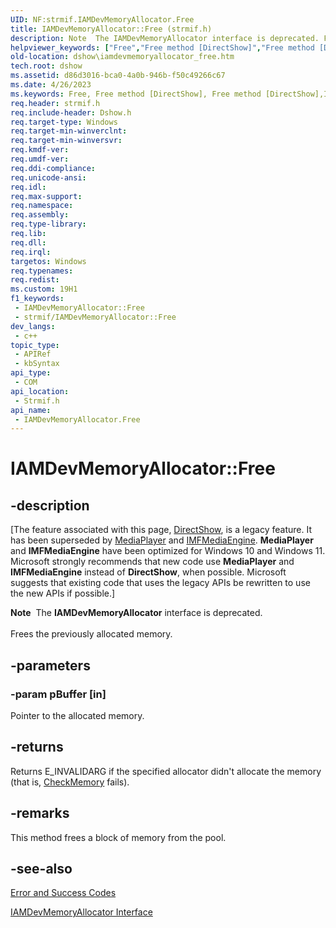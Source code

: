 ```yaml
---
UID: NF:strmif.IAMDevMemoryAllocator.Free
title: IAMDevMemoryAllocator::Free (strmif.h)
description: Note  The IAMDevMemoryAllocator interface is deprecated. Frees the previously allocated memory.
helpviewer_keywords: ["Free","Free method [DirectShow]","Free method [DirectShow]","IAMDevMemoryAllocator interface","IAMDevMemoryAllocator interface [DirectShow]","Free method","IAMDevMemoryAllocator.Free","IAMDevMemoryAllocator::Free","IAMDevMemoryAllocatorFree","dshow.iamdevmemoryallocator_free","strmif/IAMDevMemoryAllocator::Free"]
old-location: dshow\iamdevmemoryallocator_free.htm
tech.root: dshow
ms.assetid: d86d3016-bca0-4a0b-946b-f50c49266c67
ms.date: 4/26/2023
ms.keywords: Free, Free method [DirectShow], Free method [DirectShow],IAMDevMemoryAllocator interface, IAMDevMemoryAllocator interface [DirectShow],Free method, IAMDevMemoryAllocator.Free, IAMDevMemoryAllocator::Free, IAMDevMemoryAllocatorFree, dshow.iamdevmemoryallocator_free, strmif/IAMDevMemoryAllocator::Free
req.header: strmif.h
req.include-header: Dshow.h
req.target-type: Windows
req.target-min-winverclnt: 
req.target-min-winversvr: 
req.kmdf-ver: 
req.umdf-ver: 
req.ddi-compliance: 
req.unicode-ansi: 
req.idl: 
req.max-support: 
req.namespace: 
req.assembly: 
req.type-library: 
req.lib: 
req.dll: 
req.irql: 
targetos: Windows
req.typenames: 
req.redist: 
ms.custom: 19H1
f1_keywords:
 - IAMDevMemoryAllocator::Free
 - strmif/IAMDevMemoryAllocator::Free
dev_langs:
 - c++
topic_type:
 - APIRef
 - kbSyntax
api_type:
 - COM
api_location:
 - Strmif.h
api_name:
 - IAMDevMemoryAllocator.Free
---
```


# IAMDevMemoryAllocator::Free


## -description

\[The feature associated with this page, [DirectShow](/windows/win32/directshow/directshow), is a legacy feature. It has been superseded by [MediaPlayer](/uwp/api/Windows.Media.Playback.MediaPlayer) and [IMFMediaEngine](/windows/win32/api/mfmediaengine/nn-mfmediaengine-imfmediaengine). **MediaPlayer** and **IMFMediaEngine** have been optimized for Windows 10 and Windows 11. Microsoft strongly recommends that new code use **MediaPlayer** and **IMFMediaEngine** instead of **DirectShow**, when possible. Microsoft suggests that existing code that uses the legacy APIs be rewritten to use the new APIs if possible.\]

<div class="alert"><b>Note</b>  The <b>IAMDevMemoryAllocator</b> interface is deprecated.</div>
<div> </div>
Frees the previously allocated memory.

## -parameters

### -param pBuffer [in]

Pointer to the allocated memory.

## -returns

Returns E_INVALIDARG if the specified allocator didn't allocate the memory (that is, <a href="/windows/desktop/api/strmif/nf-strmif-iamdevmemoryallocator-checkmemory">CheckMemory</a> fails).

## -remarks

This method frees a block of memory from the pool.

## -see-also

<a href="/windows/desktop/DirectShow/error-and-success-codes">Error and Success Codes</a>



<a href="/windows/desktop/api/strmif/nn-strmif-iamdevmemoryallocator">IAMDevMemoryAllocator Interface</a>